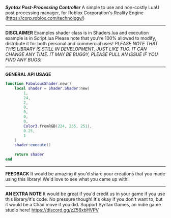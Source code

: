 ***Syntax Post-Processing Controller***
A simple to use and non-costly LuaU post processing manager, for Roblox Corporation's Reality Engine (https://corp.roblox.com/technology/)
____
**DISCLAIMER**
Examples shader class is in Shaders.lua and execution example is in Script.lua
Please note that you're 100% allowed to modify, distribute it for both personal and commercial uses!
*PLEASE NOTE THAT THIS LIBRARY IS STILL IN DEVELOPMENT, JUST LIKE TUO. IT CAN CHANGE ANY TIME. IT MAY BE BUGGY, PLEASE PULL AN ISSUE IF YOU FIND ANY BUGS!*
____
**GENERAL API USAGE**
```lua
function FabulousShader.new()
	local shader = Shader.Shader:new(
		1,
		24,
		2,
		0,
		0,
		0,
		0,
	    Color3.fromRGB(224, 255, 251),
		0.25,
		1
	)
	shader:execute()
	
	return shader
end
```
____
**FEEDBACK**
It would be amazing if you'd share your creations that you made using this library! We'd love to see what you came up with!
____
**AN EXTRA NOTE**
It would be great if you'd credit us in your game if you use this library/it's code. No pressure though! It's okay if you don't want to, but it would be a Chad move if you did.
Support Syntax Games, an indie game studio here! https://discord.gg/zZ56xbHVPV
